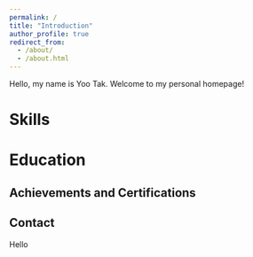 ```yaml
---
permalink: /
title: "Introduction"
author_profile: true
redirect_from: 
  - /about/
  - /about.html
---
```


Hello, my name is Yoo Tak. Welcome to my personal homepage!


Skills
======


Education
======


Achievements and Certifications
------


Contact
------
Hello